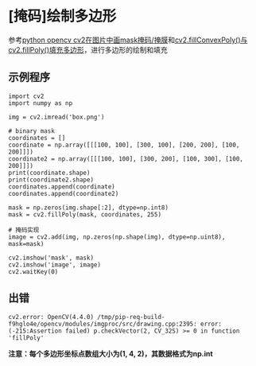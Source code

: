 
# [掩码]绘制多边形

参考[python opencv cv2在图片中画mask掩码/掩膜](https://blog.csdn.net/xjtdw/article/details/107073396)和[cv2.fillConvexPoly()与cv2.fillPoly()填充多边形](https://www.cnblogs.com/Ph-one/p/12082692.html)，进行多边形的绘制和填充

## 示例程序

```
import cv2
import numpy as np

img = cv2.imread('box.png')

# binary mask
coordinates = []
coordinate = np.array([[[100, 100], [300, 100], [200, 200], [100, 200]]])
coordinate2 = np.array([[[100, 100], [300, 200], [100, 300], [100, 200]]])
print(coordinate.shape)
print(coordinate2.shape)
coordinates.append(coordinate)
coordinates.append(coordinate2)

mask = np.zeros(img.shape[:2], dtype=np.int8)
mask = cv2.fillPoly(mask, coordinates, 255)

# 掩码实现
image = cv2.add(img, np.zeros(np.shape(img), dtype=np.uint8), mask=mask)

cv2.imshow('mask', mask)
cv2.imshow('image', image)
cv2.waitKey(0)
```

## 出错

```
cv2.error: OpenCV(4.4.0) /tmp/pip-req-build-f9hglo4e/opencv/modules/imgproc/src/drawing.cpp:2395: error: (-215:Assertion failed) p.checkVector(2, CV_32S) >= 0 in function 'fillPoly'
```

**注意：每个多边形坐标点数组大小为(1, 4, 2)，其数据格式为np.int**